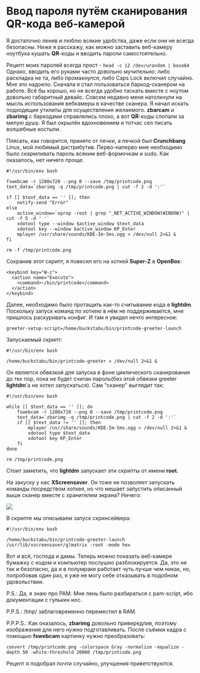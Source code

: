Ввод пароля путём сканирования QR-кода веб-камерой
==================================================

Я достаточно ленив и люблю всякие удобства, даже если они не всегда безопасны. Ниже я расскажу, как можно заставить веб-камеру ноутбука кушать **QR**-коды и вводить пароли самостоятельно.
 
Рецепт моих паролей всегда прост - `head -c 12 /dev/urandom | base64`
Однако, вводить его руками часто довольно мучительно: либо раскладка не та, либо промахнулся, либо Caps Lock включил случайно. Мне это надоело. Сначала я стал пользоваться баркод-сканером на работе. Всё бы хорошо, но не всегда удобно таскать вместе с ноутом довольно габаритный девайс. Совсем недавно меня натолкнули на мысль использования вебкамеры в качестве сканера. Я начал искать подходящие утилиты для осуществления желаемого. **zbarcam** и **zbarimg** с баркодами справлялись плохо, а вот **QR**-коды слопали за милую душу. Я был окрылён вдохновением и тотчас сел писать волшебные костыли.

Плясать, как говорится, принято от печки, а печкой был **Crunchbang** Linux, мой любимый дистрибутив. Перво-наперво мне необходимо было скармливать пароль всяким веб-формочкам и sudo. Как оказалось, нет ничего проще:

    #!/usr/bin/env bash
    
    fswebcam -r 1280x720 --png 0 --save /tmp/printcode.png
    text_data=`zbarimg -q /tmp/printcode.png | cut -f 2 -d ':'`
    
    if [[ $text_data == '' ]]; then
        notify-send "Error"
    else
        active_window=`xprop -root | grep "_NET_ACTIVE_WINDOW(WINDOW)" | cut -f 5 -d ' '`
        xdotool type --window $active_window $text_data
        xdotool key --window $active_window KP_Enter
        mplayer /usr/share/sounds/KDE-Im-Sms.ogg > /dev/null 2>&1 &
    fi
    
    rm -f /tmp/printcode.png

Сохранив этот скрипт, я повесил его на хоткей **Super-Z** в **OpenBox**:

    <keybind key="W-z">
      <action name="Execute">
        <command>~/bin/printcode</command>
      </action>
    </keybind>

Далее, необходимо было протащить как-то считывание кода в **lightdm**. Поскольку запуск команд по хоткею в нём не поддерживается, мне пришлось раскуривать конфиг. И там я увидел нечто интересное:

    greeter-setup-script=/home/buckstabu/bin/printcode-greeter-launch

Запускаемый скрипт:

    #!/usr/bin/env bash
    
    /home/buckstabu/bin/printcode-greeter > /dev/null 2>&1 &

Он является обвязкой для запуска в фоне циклического сканирования до тех пор, пока не будет считан пароль(без этой обвязки greeter **lightdm**'а не хотел запускаться). Сам "сканер" выглядит так:

    #!/usr/bin/env bash
    
    while [[ $text_data == '' ]]; do
        fswebcam -r 1280x720 --png 0 --save /tmp/printcode.png
        text_data=`zbarimg -q /tmp/printcode.png | cut -f 2 -d ':'`
        if [[ $text_data != '' ]]; then
            mplayer /usr/share/sounds/KDE-Im-Sms.ogg > /dev/null 2>&1 &
            xdotool type $text_data
            xdotool key KP_Enter
        fi
    done
    
    rm /tmp/printcode.png

Стоит заметить, что **lightdm** запускает эти скрипты от имени **root**.

На закуску у нас **XScreensaver**. Он тоже не позволяет запускать команды посредством хоткея, но что мешает запустить описанный выше сканер вместе с хранителем экрана? Ничего:

![](https://dl.dropbox.com/u/19274654/pictures/screenshot/crunchbang/xscreensaver.png)

В скрипте мы описываем запуск скринсейвера:

    #!/usr/bin/env bash
    
    /home/buckstabu/bin/printcode-greeter-launch
    /usr/lib/xscreensaver/glmatrix -root -mode hex

Вот и всё, господа и дамы. Теперь можно показать веб-камере бумажку с кодом и компьютер послушно разблокируется. Да, это не так и безопасно, да и в полумраке работает чуть лучше чем никак, но, попробовав один раз, я уже не могу себе отказывать в подобном удовольствии.
 
P.S.: Да, я знаю про PAM. Мне лень было разбираться с pam-script, ибо документации с гулькин нос.

P.P.S.: /tmp/ заблаговременно переместил в RAM.

P.P.P.S.: Как оказалось, **zbarimg** довольно привередлив, поэтому изображения для него нужно подготавливать. После съёмки кадра с помощью **fswebcam** картинку нужно преобразовать:

    convert /tmp/printcode.png -colorspace Gray -normalize -equalize -depth 50 -white-threshold 20000 /tmp/printcode.png

Рецепт я подобрал почти случайно, улучшения приветствуются.
